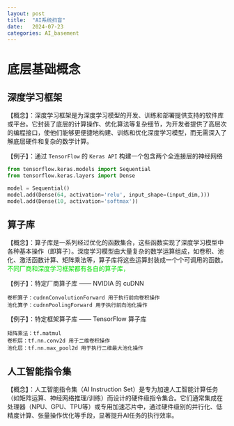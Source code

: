 ```yaml
---
layout: post
title:  "AI系统扫盲"
date:   2024-07-23
categories: AI_basement
---
```


# 底层基础概念

## 深度学习框架

【概念】：深度学习框架是为深度学习模型的开发、训练和部署提供支持的软件库或平台。它封装了底层的计算操作、优化算法等复杂细节，为开发者提供了高层次的编程接口，使他们能够更便捷地构建、训练和优化深度学习模型，而无需深入了解底层硬件和复杂的数学计算。

【例子】：通过 `TensorFlow` 的 `Keras API` 构建一个包含两个全连接层的神经网络

```python
from tensorflow.keras.models import Sequential
from tensorflow.keras.layers import Dense

model = Sequential()
model.add(Dense(64, activation='relu', input_shape=(input_dim,)))
model.add(Dense(10, activation='softmax'))
```

## 算子库

【概念】：算子库是一系列经过优化的函数集合，这些函数实现了深度学习模型中各种基本操作（即算子）。深度学习模型由大量复杂的数学运算组成，如卷积、池化、激活函数计算、矩阵乘法等，算子库将这些运算封装成一个个可调用的函数。<font color="honydew">不同厂商和深度学习框架都有各自的算子库，</font>

【例子】：特定厂商算子库 —— NVIDIA 的 cuDNN

```
卷积算子：cudnnConvolutionForward 用于执行前向卷积操作
池化算子：cudnnPoolingForward 用于执行前向池化操作
```

【例子】：特定框架算子库 —— TensorFlow 算子库

```
矩阵乘法：tf.matmul
卷积层：tf.nn.conv2d 用于二维卷积操作
池化层：tf.nn.max_pool2d 用于执行二维最大池化操作
```

## 人工智能指令集

【概念】：人工智能指令集（AI Instruction Set）是专为加速人工智能计算任务（如矩阵运算、神经网络推理/训练）而设计的硬件级指令集合。它们通常集成在处理器（NPU、GPU、TPU等）或专用加速芯片中，通过硬件级别的并行化、低精度计算、张量操作优化等手段，显著提升AI任务的执行效率。